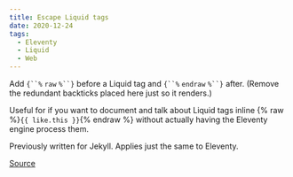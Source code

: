 ```yaml
---
title: Escape Liquid tags
date: 2020-12-24
tags:
  - Eleventy
  - Liquid
  - Web
---
```


Add ` {``% ` `raw` ` %``} ` before a Liquid tag and ` {``% ` `endraw` ` %``} ` after. (Remove the redundant backticks placed here just so it renders.)

Useful for if you want to document and talk about Liquid tags inline {% raw %}`{{ like.this }}`{% endraw %} without actually having the Eleventy engine process them.

Previously written for Jekyll. Applies just the same to Eleventy.

[Source](https://stackoverflow.com/a/13582517/2009441)
